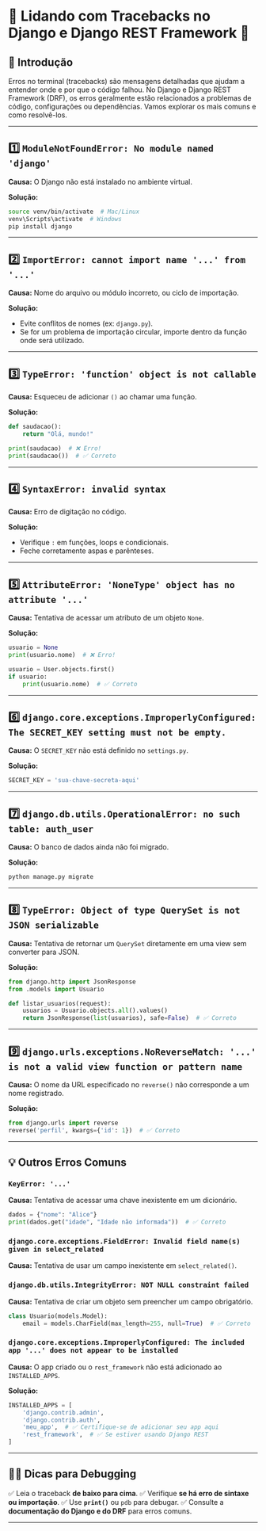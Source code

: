 # 🚨 Lidando com Tracebacks no Django e Django REST Framework 🚨

## 📌 Introdução
Erros no terminal (tracebacks) são mensagens detalhadas que ajudam a entender onde e por que o código falhou. No Django e Django REST Framework (DRF), os erros geralmente estão relacionados a problemas de código, configurações ou dependências. Vamos explorar os mais comuns e como resolvê-los.

---

## 1️⃣ `ModuleNotFoundError: No module named 'django'`
**Causa:** O Django não está instalado no ambiente virtual.

**Solução:**
```sh
source venv/bin/activate  # Mac/Linux
venv\Scripts\activate  # Windows
pip install django
```

---

## 2️⃣ `ImportError: cannot import name '...' from '...'`
**Causa:** Nome do arquivo ou módulo incorreto, ou ciclo de importação.

**Solução:**
- Evite conflitos de nomes (ex: `django.py`).
- Se for um problema de importação circular, importe dentro da função onde será utilizado.

---

## 3️⃣ `TypeError: 'function' object is not callable`
**Causa:** Esqueceu de adicionar `()` ao chamar uma função.

**Solução:**
```python
def saudacao():
    return "Olá, mundo!"

print(saudacao)  # ❌ Erro!
print(saudacao())  # ✅ Correto
```

---

## 4️⃣ `SyntaxError: invalid syntax`
**Causa:** Erro de digitação no código.

**Solução:**
- Verifique `:` em funções, loops e condicionais.
- Feche corretamente aspas e parênteses.

---

## 5️⃣ `AttributeError: 'NoneType' object has no attribute '...'`
**Causa:** Tentativa de acessar um atributo de um objeto `None`.

**Solução:**
```python
usuario = None
print(usuario.nome)  # ❌ Erro!

usuario = User.objects.first()
if usuario:
    print(usuario.nome)  # ✅ Correto
```

---

## 6️⃣ `django.core.exceptions.ImproperlyConfigured: The SECRET_KEY setting must not be empty.`
**Causa:** O `SECRET_KEY` não está definido no `settings.py`.

**Solução:**
```python
SECRET_KEY = 'sua-chave-secreta-aqui'
```

---

## 7️⃣ `django.db.utils.OperationalError: no such table: auth_user`
**Causa:** O banco de dados ainda não foi migrado.

**Solução:**
```sh
python manage.py migrate
```

---

## 8️⃣ `TypeError: Object of type QuerySet is not JSON serializable`
**Causa:** Tentativa de retornar um `QuerySet` diretamente em uma view sem converter para JSON.

**Solução:**
```python
from django.http import JsonResponse
from .models import Usuario

def listar_usuarios(request):
    usuarios = Usuario.objects.all().values()
    return JsonResponse(list(usuarios), safe=False)  # ✅ Correto
```

---

## 9️⃣ `django.urls.exceptions.NoReverseMatch: '...' is not a valid view function or pattern name`
**Causa:** O nome da URL especificado no `reverse()` não corresponde a um nome registrado.

**Solução:**
```python
from django.urls import reverse
reverse('perfil', kwargs={'id': 1})  # ✅ Correto
```

---

## 💡 Outros Erros Comuns

### `KeyError: '...'`
**Causa:** Tentativa de acessar uma chave inexistente em um dicionário.
```python
dados = {"nome": "Alice"}
print(dados.get("idade", "Idade não informada"))  # ✅ Correto
```

### `django.core.exceptions.FieldError: Invalid field name(s) given in select_related`
**Causa:** Tentativa de usar um campo inexistente em `select_related()`.

### `django.db.utils.IntegrityError: NOT NULL constraint failed`
**Causa:** Tentativa de criar um objeto sem preencher um campo obrigatório.
```python
class Usuario(models.Model):
    email = models.CharField(max_length=255, null=True)  # ✅ Correto
```

### `django.core.exceptions.ImproperlyConfigured: The included app '...' does not appear to be installed`
**Causa:** O app criado ou o `rest_framework` não está adicionado ao `INSTALLED_APPS`.

**Solução:**
```python
INSTALLED_APPS = [
    'django.contrib.admin',
    'django.contrib.auth',
    'meu_app',  # ✅ Certifique-se de adicionar seu app aqui
    'rest_framework',  # ✅ Se estiver usando Django REST
]
```

---

## 👩‍💻 Dicas para Debugging
✅ Leia o traceback **de baixo para cima**.
✅ Verifique **se há erro de sintaxe ou importação**.
✅ Use **`print()`** ou `pdb` para debugar.
✅ Consulte a **documentação do Django e do DRF** para erros comuns.

---
